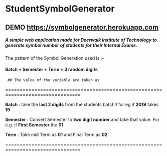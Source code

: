 # StudentSymbolGenerator

## DEMO https://symbolgenerator.herokuapp.com 

##### A simple web application made for Deerwalk Institute of Technology to generate symbol number of students for their Internal Exams.

The pattern of the Symbol Generation used is :-
#### Batch + Semester + Term + 3 random digits 

`` ## The value of the variable are taken as``


 ================================================================================


 **Batch** : take the **last 2 digits** from the students batch!!  for eg  if **2019** takes **19**
 
 **Semester** : Convert Semester to **two digit number** and take that value. For e.g. if **First Semester** the **01**.
 
 **Term** : Take mid Term as **01** and Final Term as **02**.
 
 

 ================================================================================

 
 

